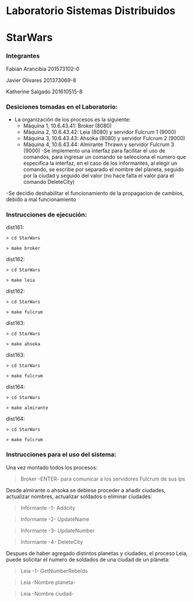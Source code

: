 # Laboratorio Sistemas Distribuidos
# StarWars

### Integrantes
Fabián Arancibia 201573102-0

Javier Olivares 201373069-8

Katherine Salgado 201610515-8
	
### Desiciones tomadas en el Laboratorio:
- La organización de los procesos es la siguiente:
	- Máquina 1, 10.6.43.41: Broker (8080)
	- Máquina 2, 10.6.43.42: Leia (8080) y servidor Fulcrum 1 (9000)
	- Máquina 3, 10.6.43.43: Ahsoka  (8080) y servidor Fulcrum 2 (9000)
	- Máquina 4, 10.6.43.44: Almirante Thrawn y servidor Fulcrum 3 (9000)
-Se implemento una interfaz para facilitar el uso de comandos, para ingresar un comando se selecciona el numero que especifica la interfaz, en el caso de los informantes, al elegir un comando, se escribe por separado el nombre del planeta, seguido por la ciudad y seguido del valor (no hace falta el valor para el comando DeleteCity)

-Se decidio deshabilitar el funcionamiento de la propagacion de cambios, debido a mal funcionamiento

### Instrucciones de ejecución:

dist161:

	> cd StarWars
	
	> make broker
dist162:

	> cd StarWars
	
	> make leia
dist162:

	> cd StarWars
	
	> make fulcrum
dist163:

	> cd StarWars
	
	> make ahsoka
dist163:

	> cd StarWars
	
	> make fulcrum
dist164:

	> cd StarWars
	
	> make almirante
dist164:

	> cd StarWars
	
	> make fulcrum
### Instrucciones para el uso del sistema:

Una vez montado todos los procesos:

> Broker -ENTER- para comunicar a los servidores Fulcrum de sus ips

Desde almirante o ahsoka se debiese proceder a añadir ciudades, actualizar nombres, actualizar soldados o eliminar ciudades:

> Informante -1- Addcity 

> Informante -2- UpdateName

> Informante -3- UpdateNumber

> Informante -4- DeleteCity

Despues de haber agregado distintos planetas y ciudades, el proceso Leia, puede solicitar el numero de soldados de una ciudad de un planeta:

> Leia -1- GetNumberRebelds
 
> Leia -Nombre planeta-

> Leia -Nombre ciudad-













